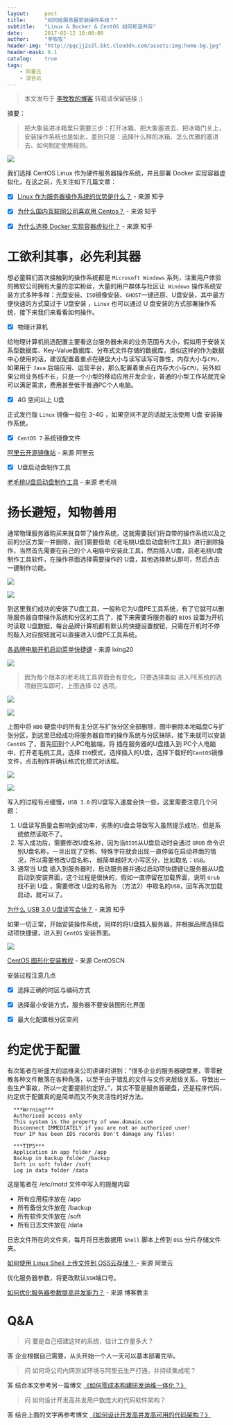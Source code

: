 ```yaml
---
layout:     post
title:      "如何给服务器安装操作系统？"
subtitle:   "Linux & Docker & CentOS 如何和谐共存"
date:       2017-02-12 10:00:00
author:     "李牧牧"
header-img: "http://pqcjj2s3l.bkt.clouddn.com/assets:img:home-bg.jpg"
header-mask: 0.1
catalog:    true
tags:
    - 阿里云
    - 混合云
---
```


> 本文发布于 [李牧牧的博客](http://limumu.me) 转载请保留链接 ;)



摘要：

> 把大象装进冰箱里只需要三步：打开冰箱、把大象塞进去、把冰箱门关上，安装操作系统也是如此，差别只是：选择什么样的冰箱、怎么优雅的塞进去、如何制定使用规则。

 ![](http://pqcjj2s3l.bkt.clouddn.com/assets:post:img:201705161323000.jpg)

我们选择 CentOS Linux 作为硬件服务器操作系统，并且部署 Docker 实现容器虚拟化，在这之前，先关注如下几篇文章：

- [x] [Linux 作为服务器操作系统的优势是什么？](https://www.zhihu.com/question/19738282 "Linux 作为服务器操作系统的优势是什么？")  - 来源 知乎

- [x] [为什么国内互联网公司喜欢用 Centos？](https://www.zhihu.com/question/22814858 "为什么国内互联网公司喜欢用 Centos ？")  - 来源 知乎

- [x] [为什么选择 Docker 实现容器虚拟化？](https://www.zhihu.com/question/22871084 "为什么选择 Docker 实现容器虚拟化？")  - 来源 知乎





# 工欲利其事，必先利其器

想必童鞋们首次接触到的操作系统都是 `Microsoft Windows` 系列，注重用户体验的微软公司拥有大量的忠实粉丝，大量的用户群体与社区让` Windows` 操作系统安装方式多种多样：光盘安装、`ISO`镜像安装、`GHOST`一键还原、U盘安装，其中最方便快速的方式莫过于 U盘安装 ，`Linux` 也可以通过 U 盘安装的方式部署操作系统，接下来我们来看看如何操作。



- [x] 物理计算机

给物理计算机挑选配置主要看这台服务器未来的业务范围与大小，假如用于安装关系型数据库、Key-Value数据库、分布式文件存储的数据库，类似这样的作为数据中心使用的话，建议配置着重点在硬盘大小与读写读写可靠性，内存大小与`CPU`，如果用于 `Java` 后端应用、运营平台，那么配置着重点在内存大小与`CPU`，另外如果公司业务线不长，只是一个小型的移动应用开发企业，普通的小型工作站就完全可以满足需求，费用甚至低于普通PC个人电脑。

- [x] 4G 空间以上 U盘

正式发行版 `Linux` 镜像一般在 3-4G ，如果空间不足的话就无法使用 U盘 安装操作系统。

- [x] `CentOS 7` 系统镜像文件

 [阿里云开源镜像站](http://mirrors.aliyun.com/centos/ "阿里云开源镜像站")  - 来源 阿里云

- [x] U盘启动盘制作工具

 [老毛桃U盘启动盘制作工具](http://www.laomaotao.org/ "老毛桃U盘启动盘制作工具")  - 来源 老毛桃



# 扬长避短，知物善用

通常物理服务器购买来就自带了操作系统，这就需要我们将自带的操作系统以及之前的分区方案一并删除，我们需要借助《老毛桃U盘启动盘制作工具》进行删除操作，当然首先需要在自己的个人电脑中安装此工具，然后插入U盘，启老毛桃U盘制作工具软件，在操作界面选择需要操作的 U盘，其他选择默认即可，然后点击一键制作功能。


![](http://pqcjj2s3l.bkt.clouddn.com/assets:post:img:201705161323001.jpg)

![](http://pqcjj2s3l.bkt.clouddn.com/assets:post:img:201705161323002.jpg)

到这里我们成功的安装了U盘工具，一般称它为U盘PE工具系统，有了它就可以删除服务器自带操作系统和分区的工具了，接下来需要将服务器的 `BIOS` 设置为开机时读取 U盘数据，每台品牌计算机都有默认的快捷设置按钮，只需在开机时不停的敲入对应按钮就可以直接进入U盘PE工具系统。

 [各品牌电脑开机启动菜单快捷键](http://blog.sina.com.cn/s/blog_52330bed01010yw9.html "各品牌电脑开机启动菜单快捷键")  - 来源 lxing20

 ![](http://pqcjj2s3l.bkt.clouddn.com/assets:post:img:201705161323003.jpg)

 

>  因为每个版本的老毛桃工具界面会有变化，只要选择类似 进入PE系统的选项敲回车即可，上图选择 02 选项。


 ![](http://pqcjj2s3l.bkt.clouddn.com/assets:post:img:201705161323006.jpg)

 ![](http://pqcjj2s3l.bkt.clouddn.com/assets:post:img:201705161323007.jpg)

上图中将 `HD0` 硬盘中的所有主分区与扩张分区全部删除，图中删除本地磁盘C与扩张分区，到这里已经成功将服务器自带的操作系统与分区抹除，接下来就可以安装 `CentOS` 了，首先回到个人PC电脑端，将 插在服务器的U盘插入到 PC个人电脑中，打开老毛桃工具，选择 `ISO`模式，选择插入的U盘，选择下载好的`CentOS`镜像文件，点击制作并确认格式化模式对话框。

  ![](http://pqcjj2s3l.bkt.clouddn.com/assets:post:img:201705161323008.jpg)

  ![](http://pqcjj2s3l.bkt.clouddn.com/assets:post:img:201705161323009.jpg)

写入的过程有点缓慢，`USB 3.0` 的U盘写入速度会快一些，这里需要注意几个问题：

1. U盘读写质量会影响到成功率，劣质的U盘会导致写入虽然提示成功，但是系统依然读取不了。
2. 写入成功后，需要修改U盘名称，因为当`BIOS`从U盘启动时会通过 `GRUB` 命令识别U盘名称，一旦出现了空格、特殊字符就会出现一直停留在启动界面的情况，所以需要修改U盘名称， 越简单越好大小写区分，比如取名：`USB`。
3. 通常当 U盘 插入到服务器时，启动服务器并通过启动项快捷键让服务器从U盘启动到安装界面，这个过程是很快的，假如一直停留在加载界面，说明 `Grub` 找不到 U盘 ，需要修改 U盘的名称为 （方法2）中取名的`USB`，回车再次加载启动，就可以了。

 [为什么 USB 3.0 U盘读写会快？](https://www.zhihu.com/question/28081066 "为什么 USB 3.0 U盘读写会快？")  - 来源 知乎

如果一切正常，开始安装操作系统，同样的将U盘插入服务器，并根据品牌选择启动项快捷键，进入到 `CentOS` 安装界面。

  ![](http://pqcjj2s3l.bkt.clouddn.com/assets:post:img:201705161323010.jpg)

 [CentOS 图形化安装教程](http://www.centoscn.com/image-text/setup/2014/0724/3342.html "CentOS 图形化安装教程")  - 来源 CentOSCN

安装过程注意几点

- [x] 选择正确的时区与编码方式
- [x] 选择最小安装方式，服务器不要安装图形化界面
- [x] 最大化配置根分区空间



# 约定优于配置

有次笔者在听盛大的运维来公司讲课时讲到：“很多企业的服务器硬盘里，零零散散各种文件散落在各种角落，以至于由于错乱的文件与文件夹层级关系，导致出一些生产事故，所以一定要提前约定好。”，其实不管是服务器硬盘，还是程序代码，约定优于配置真的是简单而又不失灵活性的好方法。

```
  ***Wrrning***
  Authorised access only
  This system is the property of www.domain.com
  Disconnect IMMEDIATELY if you are not an authorized user!
  Your IP has been IDS records Don't damage any files!

  ***TIPS***
  Application in app folder /app
  Backup in backup folder /backup
  Soft in soft folder /soft
  Log in data folder /data
```

这是笔者在 /etc/motd 文件中写入的提醒内容

- 所有应用程序放在 /app 
- 所有备份文件放在 /backup
- 所有软件文件放在 /soft
- 所有日志文件放在 /data

日志文件所在的文件夹，每月将日志数据用 `Shell` 脚本上传到 `OSS` 分片存储文件夹。

[如何使用 Linux Shell 上传文件到 OSS云存储？ ](https://bbs.aliyun.com/simple/t233456.html "如何使用 Linux Shell 上传文件到 OSS云存储？ ")  - 来源 阿里云

优化服务器参数，将更改默认`SSH`端口号。

[如何优化服务器参数提高并发能力？](http://www.ha97.com/4396.html "如何优化服务器参数提高并发能力？")  - 来源 博客教主





# Q&A
> 问 要是自己搭建这样的系统，估计工作量多大？

答 企业根据自己需要，从头开始一个人一天可以基本部署完毕。

> 问 如何将公司内网测试环境与阿里云生产打通，并持续集成呢？

答 结合本文参考另一篇博文 [《如何零成本构建研发运维一体化？》](http://www.limumu.me/2017/02/18/create-devops-from-aliyun/ "如何零成本构建研发运维一体化？")

> 问 如何设计开发高并发用户数庞大的代码软件架构？

答 结合上面的文字再参考博文 [《如何设计开发高并发高可用的代码架构？》](http://www.limumu.me/2017/02/16/create-java-from-aliyun/ "如何设计开发高并发高可用的代码架构？")